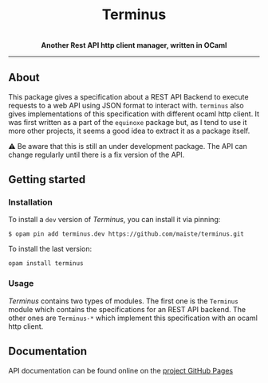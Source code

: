 <div align="center">
  <h1>Terminus</h1>
  <br />
  <strong>Another Rest API http client manager, written in OCaml</strong>
</div>

<hr />

## About

This package gives a specification about a REST API Backend to execute requests to a web API using JSON format to interact with. `terminus` also gives implementations of this specification with different ocaml http client. It was first written as a part of the `equinoxe` package but, as I tend to use it more other projects, it seems a good idea to extract it as a package itself.

:warning: Be aware that this is still an under development package. The API can change regularly until there is a fix version of the API.

## Getting started

### Installation

To install a `dev` version of _Terminus_, you can install it via pinning:
```
$ opam pin add terminus.dev https://github.com/maiste/terminus.git
```

To install the last version:
```
opam install terminus
```


### Usage

_Terminus_ contains two types of modules. The first one is the `Terminus` module which contains the specifications for an REST API backend. The other ones are `Terminus-*` which implement this specification with an ocaml http client.

## Documentation

API documentation can be found online on the [project GitHub Pages](https://maiste.github.io/terminus)
